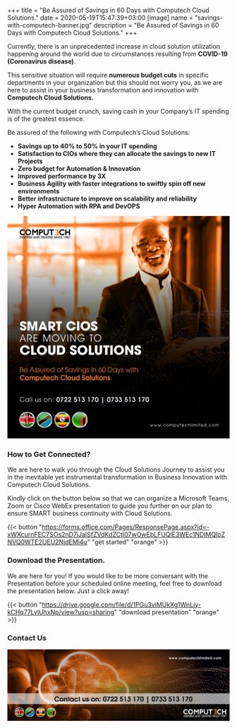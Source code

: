 +++
title = "Be Assured of Savings in 60 Days with Computech Cloud Solutions."
date = 2020-05-19T15:47:39+03:00
[image]
  name = "savings-with-computech-banner.jpg"
  description = "Be Assured of Savings in 60 Days with Computech Cloud Solutions."
+++

Currently, there is an unprecedented increase in cloud solution utilization happening around the world due to circumstances resulting from __COVID-19 (Coronavirus disease)__.

This sensitive situation will require __numerous budget cuts__ in specific departments in your organization but this should not worry you, as we are here to assist in your business transformation and innovation with __Computech Cloud Solutions.__

With the current budget crunch, saving cash in your Company’s IT spending is of the greatest essence. 

Be assured of the following with Computech’s Cloud Solutions:

- __Savings up to 40% to 50% in your IT spending__
- __Satisfaction to CIOs where they can allocate the savings to new IT Projects__
- __Zero budget for Automation & Innovation__
- __Improved performance by 3X__
- __Business Agility with faster integrations to swiftly spin off new environments__
- __Better infrastructure to improve on scalability and reliability__
- __Hyper Automation with RPA and DevOPS__

![](/images/savings-with-computech-media-post.jpg)

### How to Get Connected?

We are here to walk you through the Cloud Solutions Journey to assist you in the inevitable yet instrumental transformation in Business Innovation with Computech Cloud Solutions.

Kindly click on the button below so that we can organize a Microsoft Teams, Zoom or Cisco WebEx presentation to guide you further on our plan to ensure SMART business continuity with Cloud Solutions.

{{< button "https://forms.office.com/Pages/ResponsePage.aspx?id=-xWXcurnFEC7SOs2nD7iJaISfZVdKdZCtI07wOwEbLFUQlE3WEc1NDlMQlpZNVQ0WTE2UEU2NjdEMi4u" "get started" "orange" >}}
### Download the Presentation.

We are here for you! If you would like to be more conversant with the Presentation before your scheduled online meeting, feel free to download the presentation below. Just a click away!

{{< button "https://drive.google.com/file/d/1PGu3viMUkXg1WnLjy-kCHq77LvlUhxNp/view?usp=sharing" "download presentation" "orange" >}}

### Contact Us

![](/images/savings-with-computech-footer.jpg)
